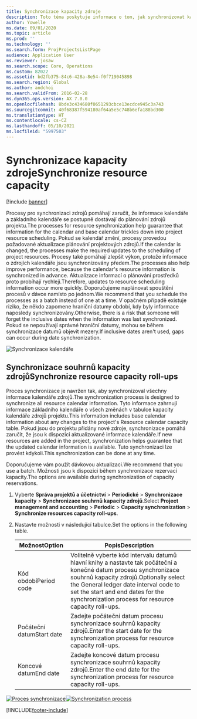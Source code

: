 ```yaml
---
title: Synchronizace kapacity zdroje
description: Toto téma poskytuje informace o tom, jak synchronizovat kapacitu zdroje napříč kalendáři a projekty.
author: Yowelle
ms.date: 09/01/2020
ms.topic: article
ms.prod: ''
ms.technology: ''
ms.search.form: ProjProjectsListPage
audience: Application User
ms.reviewer: josaw
ms.search.scope: Core, Operations
ms.custom: 82022
ms.assetid: bd2fb375-84c6-428a-8e54-f0f719045898
ms.search.region: Global
ms.author: andchoi
ms.search.validFrom: 2016-02-28
ms.dyn365.ops.version: AX 7.0.0
ms.openlocfilehash: 8bde3c434680f0651293cbce13ecdce945c3a743
ms.sourcegitcommit: 40f68387f594180af64a5e5c748b6efa188bd300
ms.translationtype: HT
ms.contentlocale: cs-CZ
ms.lasthandoff: 05/10/2021
ms.locfileid: "5997503"
---
```

# <a name="synchronize-resource-capacity"></a><span data-ttu-id="ce046-103">Synchronizace kapacity zdroje</span><span class="sxs-lookup"><span data-stu-id="ce046-103">Synchronize resource capacity</span></span>

[!include [banner](../includes/banner.md)]

<span data-ttu-id="ce046-104">Procesy pro synchronizaci zdrojů pomáhají zaručit, že informace kalendáře a základního kalendáře se postupně dostávají do plánování zdrojů projektu.</span><span class="sxs-lookup"><span data-stu-id="ce046-104">The processes for resource synchronization help guarantee that information for the calendar and base calendar trickles down into project resource scheduling.</span></span> <span data-ttu-id="ce046-105">Pokud se kalendář změní, procesy provedou požadované aktualizace plánování projektových zdrojů.</span><span class="sxs-lookup"><span data-stu-id="ce046-105">If the calendar is changed, the processes make the required updates to the scheduling of project resources.</span></span> <span data-ttu-id="ce046-106">Procesy také pomáhají zlepšit výkon, protože informace o zdrojích kalendáře jsou synchronizovány předem.</span><span class="sxs-lookup"><span data-stu-id="ce046-106">The processes also help improve performance, because the calendar's resource information is synchronized in advance.</span></span> <span data-ttu-id="ce046-107">Aktualizace informací o plánování prostředků proto probíhají rychleji.</span><span class="sxs-lookup"><span data-stu-id="ce046-107">Therefore, updates to resource scheduling information occur more quickly.</span></span> <span data-ttu-id="ce046-108">Doporučujeme naplánovat spouštění procesů v dávce namísto po jednom.</span><span class="sxs-lookup"><span data-stu-id="ce046-108">We recommend that you schedule the processes as a batch instead of one at a time.</span></span> <span data-ttu-id="ce046-109">V opačném případě existuje riziko, že někdo zapomene hraniční datumy období, kdy byly informace naposledy synchronizovány.</span><span class="sxs-lookup"><span data-stu-id="ce046-109">Otherwise, there is a risk that someone will forget the inclusive dates when the information was last synchronized.</span></span> <span data-ttu-id="ce046-110">Pokud se nepoužívají správné hraniční datumy, mohou se během synchronizace datumů objevit mezery.</span><span class="sxs-lookup"><span data-stu-id="ce046-110">If inclusive dates aren't used, gaps can occur during date synchronization.</span></span>

![Synchronizace kalendáře](./media/projectresourcing04-1024x471.jpg)

## <a name="synchronize-resource-capacity-roll-ups"></a><span data-ttu-id="ce046-112">Synchronizace souhrnů kapacity zdrojů</span><span class="sxs-lookup"><span data-stu-id="ce046-112">Synchronize resource capacity roll-ups</span></span>

<span data-ttu-id="ce046-113">Proces synchronizace je navržen tak, aby synchronizoval všechny informace kalendáře zdrojů.</span><span class="sxs-lookup"><span data-stu-id="ce046-113">The synchronization process is designed to synchronize all resource calendar information.</span></span> <span data-ttu-id="ce046-114">Tyto informace zahrnují informace základního kalendáře o všech změnách v tabulce kapacity kalendáře zdrojů projektu.</span><span class="sxs-lookup"><span data-stu-id="ce046-114">This information includes base calendar information about any changes to the project's Resource calendar capacity table.</span></span> <span data-ttu-id="ce046-115">Pokud jsou do projektu přidány nové zdroje, synchronizace pomáhá zaručit, že jsou k dispozici aktualizované informace kalendáře.</span><span class="sxs-lookup"><span data-stu-id="ce046-115">If new resources are added in the project, synchronization helps guarantee that the updated calendar information is available.</span></span> <span data-ttu-id="ce046-116">Tuto synchronizaci lze provést kdykoli.</span><span class="sxs-lookup"><span data-stu-id="ce046-116">This synchronization can be done at any time.</span></span>

<span data-ttu-id="ce046-117">Doporučujeme vám použít dávkovou aktualizaci.</span><span class="sxs-lookup"><span data-stu-id="ce046-117">We recommend that you use a batch.</span></span> <span data-ttu-id="ce046-118">Možnosti jsou k dispozici během synchronizace rezervací kapacity.</span><span class="sxs-lookup"><span data-stu-id="ce046-118">The options are available during synchronization of capacity reservations.</span></span>

1. <span data-ttu-id="ce046-119">Vyberte **Správa projektů a účetnictví** &gt; **Periodické** &gt; **Synchronizace kapacity** &gt; **Synchronizace souhrnů kapacity zdrojů**.</span><span class="sxs-lookup"><span data-stu-id="ce046-119">Select **Project management and accounting** &gt; **Periodic** &gt; **Capacity synchronization** &gt; **Synchronize resources capacity roll-ups**.</span></span>
2. <span data-ttu-id="ce046-120">Nastavte možnosti v následující tabulce.</span><span class="sxs-lookup"><span data-stu-id="ce046-120">Set the options in the following table.</span></span>

    | <span data-ttu-id="ce046-121">Možnost</span><span class="sxs-lookup"><span data-stu-id="ce046-121">Option</span></span>      | <span data-ttu-id="ce046-122">Popis</span><span class="sxs-lookup"><span data-stu-id="ce046-122">Description</span></span> |
    |-------------|-------------|
    | <span data-ttu-id="ce046-123">Kód období</span><span class="sxs-lookup"><span data-stu-id="ce046-123">Period code</span></span> | <span data-ttu-id="ce046-124">Volitelně vyberte kód intervalu datumů hlavní knihy a nastavte tak počáteční a konečné datum procesu synchronizace souhrnů kapacity zdrojů.</span><span class="sxs-lookup"><span data-stu-id="ce046-124">Optionally select the General ledger date interval code to set the start and end dates for the synchronization process for resource capacity roll-ups.</span></span> |
    | <span data-ttu-id="ce046-125">Počáteční datum</span><span class="sxs-lookup"><span data-stu-id="ce046-125">Start date</span></span>  | <span data-ttu-id="ce046-126">Zadejte počáteční datum procesu synchronizace souhrnů kapacity zdrojů.</span><span class="sxs-lookup"><span data-stu-id="ce046-126">Enter the start date for the synchronization process for resource capacity roll-ups.</span></span> |
    | <span data-ttu-id="ce046-127">Koncové datum</span><span class="sxs-lookup"><span data-stu-id="ce046-127">End date</span></span>    | <span data-ttu-id="ce046-128">Zadejte koncové datum procesu synchronizace souhrnů kapacity zdrojů.</span><span class="sxs-lookup"><span data-stu-id="ce046-128">Enter the end date for the synchronization process for resource capacity roll-ups.</span></span> |

<span data-ttu-id="ce046-129">[![Proces synchronizace](./media/projectresourcing09.jpg)](./media/projectresourcing09.jpg)</span><span class="sxs-lookup"><span data-stu-id="ce046-129">[![Synchronization process](./media/projectresourcing09.jpg)](./media/projectresourcing09.jpg)</span></span>


[!INCLUDE[footer-include](../includes/footer-banner.md)]